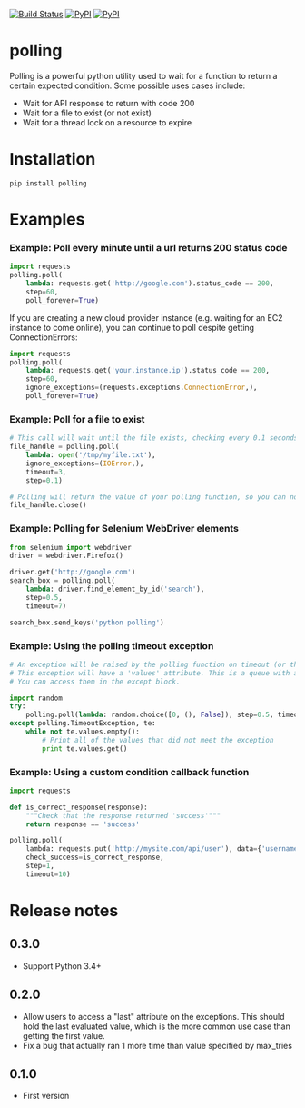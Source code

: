 [![Build Status](https://travis-ci.org/justiniso/polling.svg?branch=master)](https://travis-ci.org/justiniso/polling)
[![PyPI](https://img.shields.io/pypi/dm/polling.svg)]()
[![PyPI](https://img.shields.io/pypi/v/polling.svg)]()

polling
=============

Polling is a powerful python utility used to wait for a function to return a certain expected condition.
Some possible uses cases include:

- Wait for API response to return with code 200
- Wait for a file to exist (or not exist)
- Wait for a thread lock on a resource to expire

# Installation

    pip install polling

# Examples

### Example: Poll every minute until a url returns 200 status code

```python
import requests
polling.poll(
    lambda: requests.get('http://google.com').status_code == 200,
    step=60,
    poll_forever=True)
```

If you are creating a new cloud provider instance (e.g. waiting for an EC2 instance to come online), you can continue to poll despite getting ConnectionErrors:

```python
import requests
polling.poll(
    lambda: requests.get('your.instance.ip').status_code == 200,
    step=60,
    ignore_exceptions=(requests.exceptions.ConnectionError,),
    poll_forever=True)
```

### Example: Poll for a file to exist

```python
# This call will wait until the file exists, checking every 0.1 seconds and stopping after 3 seconds have elapsed
file_handle = polling.poll(
    lambda: open('/tmp/myfile.txt'),
    ignore_exceptions=(IOError,),
    timeout=3,
    step=0.1)

# Polling will return the value of your polling function, so you can now interact with it
file_handle.close()
```
    
### Example: Polling for Selenium WebDriver elements

```python
from selenium import webdriver
driver = webdriver.Firefox()

driver.get('http://google.com')
search_box = polling.poll(
    lambda: driver.find_element_by_id('search'),
    step=0.5,
    timeout=7)

search_box.send_keys('python polling')
```

### Example: Using the polling timeout exception

```python
# An exception will be raised by the polling function on timeout (or the maximum number of calls is exceeded).
# This exception will have a 'values' attribute. This is a queue with all values that did not meet the condition.
# You can access them in the except block.

import random
try:
    polling.poll(lambda: random.choice([0, (), False]), step=0.5, timeout=1)
except polling.TimeoutException, te:
    while not te.values.empty():
        # Print all of the values that did not meet the exception
        print te.values.get()
```


### Example: Using a custom condition callback function

```python
import requests

def is_correct_response(response):
    """Check that the response returned 'success'"""
    return response == 'success'

polling.poll(
    lambda: requests.put('http://mysite.com/api/user'), data={'username': 'Jill'},
    check_success=is_correct_response,
    step=1,
    timeout=10)
```

# Release notes

## 0.3.0

- Support Python 3.4+

## 0.2.0

- Allow users to access a "last" attribute on the exceptions. This should hold the last evaluated value, which is the more common use case than getting the first value. 
- Fix a bug that actually ran 1 more time than value specified by max_tries

## 0.1.0

- First version

